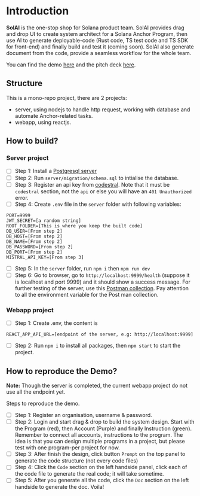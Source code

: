 # Introduction

**SolAI** is the one-stop shop for Solana product team. SolAI provides drag and drop UI to create system architect for a Solana Anchor Program, then use AI to generate deployable-code (Rust code, TS test code and TS SDK for front-end) and finally build and test it (coming soon). SolAI also generate document from the code, provide a seamless workflow for the whole team.

You can find the demo [here](https://youtu.be/6xZNdc48EhQ?si=lP78g_6INehb_-T9) and the pitch deck [here](https://docs.google.com/presentation/d/1SQEEkuTKqrlIdpMBYpd2vE2XxM4l7Zwigy8-MlQ3WtU/edit#slide=id.p).

## Structure

This is a mono-repo project, there are 2 projects:

- server, using nodejs to handle http request, working with database and automate Anchor-related tasks.
- webapp, using reactjs.

## How to build?

### Server project

- [ ] Step 1: Install a [Postgresql server](https://hub.docker.com/_/postgres)
- [ ] Step 2: Run `server/migration/schema.sql` to intialise the database.
- [ ] Step 3: Register an api key from [codestral](https://codestral.mistral.ai/). Note that it must be `codestral` section, not the `api` or else you will have an `401 Unauthorized` error.
- [ ] Step 4: Create `.env` file in the `server` folder with following variables:

```env
PORT=9999
JWT_SECRET=[a random string]
ROOT_FOLDER=[This is where you keep the built code]
DB_USER=[From step 2]
DB_HOST=[From step 2]
DB_NAME=[From step 2]
DB_PASSWORD=[From step 2]
DB_PORT=[From step 2]
MISTRAL_API_KEY=[From step 3]
```

- [ ] Step 5: In the `server` folder, run `npm i` then `npm run dev`
- [ ] Step 6: Go to browser, go to `http://localhost:9999/health` (suppose it is localhost and port 9999) and it should show a success message. For further testing of the server, use this [Postman collection](https://cloudy-desert-694328.postman.co/workspace/SolAI~d3a5854f-82e5-4718-83d6-ea5a599c8046/collection/3992815-525526da-a15b-46d7-876b-8b332f79c120?action=share&creator=3992815&active-environment=3992815-84490455-6ff0-4901-8b33-6549450c5229). Pay attention to all the environment variable for the Post man collection.

### Webapp project

- [ ] Step 1: Create .env, the content is

```env
REACT_APP_API_URL=[endpoint of the server, e.g: http://localhost:9999]
```

- [ ] Step 2: Run `npm i` to install all packages, then `npm start` to start the project.

## How to reproduce the Demo?

**Note:** Though the server is completed, the current webapp project do not use all the endpoint yet.

Steps to reproduce the demo.

- [ ] Step 1: Register an organisation, username & password.
- [ ] Step 2: Login and start drag & drop to build the system design. Start with the Program (red), then Account (Purple) and finally Instruction (green). Remember to connect all accounts, instructions to the program. The idea is that you can design multiple programs in a project, but please test with one program-per project for now.
- [ ] Step 3: After finish the design, click button `Prompt` on the top panel to generate the code structure (not every code files)
- [ ] Step 4: Click the `Code` section on the left handside panel, click each of the code file to generate the real code; it will take sometime.
- [ ] Step 5: After you generate all the code, click the `Doc` section on the left handside to generate the doc. Voila!
